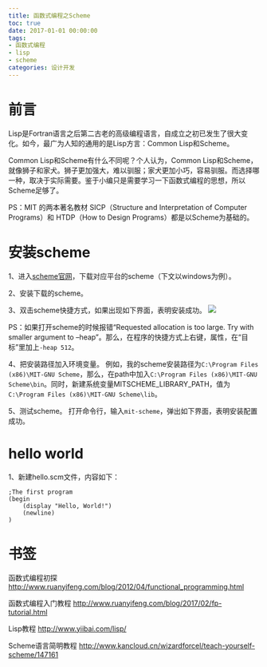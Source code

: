 ```yaml
---
title: 函数式编程之Scheme
toc: true
date: 2017-01-01 00:00:00
tags:
- 函数式编程
- lisp
- scheme
categories: 设计开发
---
```

# 前言
Lisp是Fortran语言之后第二古老的高级编程语言，自成立之初已发生了很大变化。如今，最广为人知的通用的是Lisp方言：Common Lisp和Scheme。

Common Lisp和Scheme有什么不同呢？个人认为，Common Lisp和Scheme，就像狮子和家犬。狮子更加强大，难以驯服；家犬更加小巧，容易驯服。而选择哪一种，取决于实际需要。鉴于小编只是需要学习一下函数式编程的思想，所以Scheme足够了。

PS：MIT 的两本著名教材 SICP（Structure and Interpretation of Computer Programs）和  HTDP（How to Design Programs）都是以Scheme为基础的。

<!--more-->

# 安装scheme
1、进入[scheme官网](https://www.gnu.org/software/mit-scheme/)，下载对应平台的scheme（下文以windows为例）。

2、安装下载的scheme。

3、双击scheme快捷方式，如果出现如下界面，表明安装成功。
![](setup.jpg)

PS：如果打开scheme的时候报错“Requested allocation is too large. Try with smaller argument to –heap”。那么，在程序的快捷方式上右键，属性，在“目标”里加上`-heap 512`。 

4、把安装路径加入环境变量。
例如，我的scheme安装路径为`C:\Program Files (x86)\MIT-GNU Scheme`，那么，在path中加入`C:\Program Files (x86)\MIT-GNU Scheme\bin`。同时，新建系统变量MITSCHEME_LIBRARY_PATH，值为`C:\Program Files (x86)\MIT-GNU Scheme\lib`。

5、测试scheme。
打开命令行，输入`mit-scheme`，弹出如下界面，表明安装配置成功。
![]()

# hello world
1、新建hello.scm文件，内容如下：
```
;The first program
(begin
    (display "Hello, World!")
    (newline)
)
```


# 书签
函数式编程初探
http://www.ruanyifeng.com/blog/2012/04/functional_programming.html

函数式编程入门教程
http://www.ruanyifeng.com/blog/2017/02/fp-tutorial.html

Lisp教程
http://www.yiibai.com/lisp/

Scheme语言简明教程
http://www.kancloud.cn/wizardforcel/teach-yourself-scheme/147161



